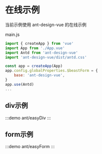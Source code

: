 # 在线示例

当前示例使用 ant-design-vue 的在线示例

main.js

```js
import { createApp } from 'vue'
import App from './App.vue'
import Antd from 'ant-design-vue'
import 'ant-design-vue/dist/antd.css'

const app = createApp(App)
app.config.globalProperties.$beastForm = {
    base: 'ant-design-vue',
}
app.use(Antd)
...
```



## div示例

:::demo 
ant/easyDiv
:::


## form示例

:::demo 
ant/easyForm
:::

